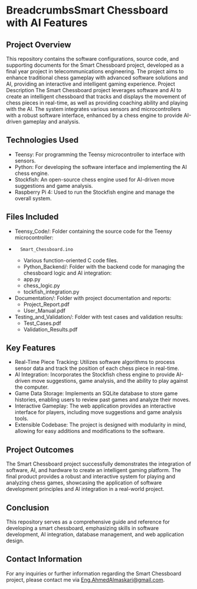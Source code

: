 # BreadcrumbsSmart Chessboard with AI Features
## Project Overview
This repository contains the software configurations, source code, and supporting documents for the Smart Chessboard project, developed as a final year project in telecommunications engineering. The project aims to enhance traditional chess gameplay with advanced software solutions and AI, providing an interactive and intelligent gaming experience.
Project Description
The Smart Chessboard project leverages software and AI to create an intelligent chessboard that tracks and displays the movement of chess pieces in real-time, as well as providing coaching ability and playing with the AI. The system integrates various sensors and microcontrollers with a robust software interface, enhanced by a chess engine to provide AI-driven gameplay and analysis.
## Technologies Used
* Teensy: For programming the Teensy microcontroller to interface with sensors.
* Python: For developing the software interface and implementing the AI chess engine.
* Stockfish: An open-source chess engine used for AI-driven move suggestions and game analysis.
* Raspberry Pi 4: Used to run the Stockfish engine and manage the overall system.
## Files Included
*	Teensy_Code/: Folder containing the source code for the Teensy microcontroller:
*		Smart_Chessboard.ino
  * Various function-oriented C code files.
  * Python_Backend/: Folder with the backend code for managing the chessboard logic and AI integration:
  * app.py
  * chess_logic.py
  * tockfish_integration.py
* Documentation/: Folder with project documentation and reports:
  * Project_Report.pdf
  * User_Manual.pdf
* Testing_and_Validation/: Folder with test cases and validation results:
  * Test_Cases.pdf
  * Validation_Results.pdf
## Key Features
* Real-Time Piece Tracking: Utilizes software algorithms to process sensor data and track the position of each chess piece in real-time.
* AI Integration: Incorporates the Stockfish chess engine to provide AI-driven move suggestions, game analysis, and the ability to play against the computer.
* Game Data Storage: Implements an SQLite database to store game histories, enabling users to review past games and analyze their moves.
* Interactive Gameplay: The web application provides an interactive interface for players, including move suggestions and game analysis tools.
* Extensible Codebase: The project is designed with modularity in mind, allowing for easy additions and modifications to the software.
## Project Outcomes
The Smart Chessboard project successfully demonstrates the integration of software, AI, and hardware to create an intelligent gaming platform. The final product provides a robust and interactive system for playing and analyzing chess games, showcasing the application of software development principles and AI integration in a real-world project.
## Conclusion
This repository serves as a comprehensive guide and reference for developing a smart chessboard, emphasizing skills in software development, AI integration, database management, and web application design.
## Contact Information
For any inquiries or further information regarding the Smart Chessboard project, please contact me via Eng.AhmedAlmaskari@gmail.com.

